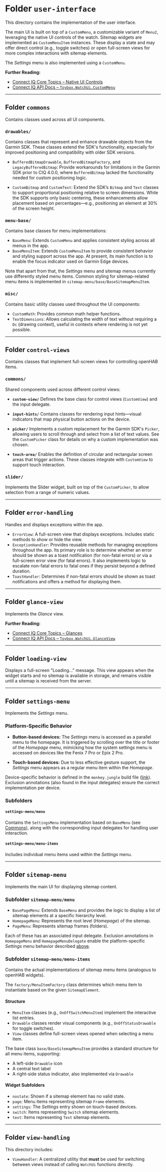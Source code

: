 # Folder `user-interface`

This directory contains the implementation of the user interface.

The main UI is built on top of a `CustomMenu`, a customizable variant of `Menu2`, leveraging the native UI controls of the watch. Sitemap widgets are implemented as `CustomMenuItem` instances. These display a state and may offer direct control (e.g., toggle switches) or open full-screen views for more complex interactions with sitemap elements.

The _Settings_ menu is also implemented using a `CustomMenu`.

**Further Reading:**

- [Connect IQ Core Topics – Native UI Controls](https://developer.garmin.com/connect-iq/core-topics/native-controls/)
- [Connect IQ API Docs – `Toybox.WatchUi.CustomMenu`](https://developer.garmin.com/connect-iq/api-docs/Toybox/WatchUi/CustomMenu.html)

---

## Folder `commons`

Contains classes used across all UI components.

### `drawables/`

Contains classes that represent and enhance drawable objects from the Garmin SDK. These classes extend the SDK's functionality, especially for improved positioning and compatibility with older SDK versions.

- `BufferedBitmapDrawable`, `BufferedBitmapFactory`, and `LegacyBufferedBitmap`:
  Provide workarounds for limitations in the Garmin SDK prior to CIQ 4.0.0, where `BufferedBitmap` lacked the functionality needed for custom positioning logic.

- `CustomBitmap` and `CustomText`:
  Extend the SDK’s `Bitmap` and `Text` classes to support proportional positioning relative to screen dimensions. While the SDK supports only basic centering, these enhancements allow placement based on percentages—e.g., positioning an element at 30% of the screen height.

### `menu-base/`

Contains base classes for menu implementations:

- `BaseMenu`: Extends `CustomMenu` and applies consistent styling across all menus in the app.
- `BaseMenuItem`: Extends `CustomMenuItem` to provide consistent behavior and styling support across the app. At present, its main function is to enable the focus indicator used on Garmin Edge devices.

Note that apart from that, the _Settings_ menu and sitemap menus currently use differently styled menu items. Common styling for sitemap-related menu items is implemented in `sitemap-menu/base/BaseSitemapMenuItem`.

### `misc/`

Contains basic utility classes used throughout the UI components:

- `CustomMath`: Provides common math helper functions.
- `TextDimensions`: Allows calculating the width of text without requiring a `Dc` (drawing context), useful in contexts where rendering is not yet possible.

---

## Folder `control-views`

Contains classes that implement full-screen views for controlling openHAB items.

### `commons/`

Shared components used across different control views:

- **`custom-view/`**
  Defines the base class for control views (`CustomView`) and the input delegate.

- **`input-hints/`**
  Contains classes for rendering input hints—visual indicators that map physical button actions on the device.

- **`picker/`**
  Implements a custom replacement for the Garmin SDK's `Picker`, allowing users to scroll through and select from a list of text values.
  See the `CustomPicker` class for details on why a custom implementation was chosen.

- **`touch-area/`**
  Enables the definition of circular and rectangular screen areas that trigger actions. These classes integrate with `CustomView` to support touch interaction.

### `slider/`

Implements the Slider widget, built on top of the `CustomPicker`, to allow selection from a range of numeric values.

---

## Folder `error-handling`

Handles and displays exceptions within the app.

- `ErrorView`: A full-screen view that displays exceptions. Includes static methods to show or hide the view.
- `ExceptionHandler`: Provides reusable methods for managing exceptions throughout the app. Its primary role is to determine whether an error should be shown as a toast notification (for non-fatal errors) or via a full-screen error view (for fatal errors). It also implements logic to escalate non-fatal errors to fatal ones if they persist beyond a defined duration.
- `ToastHandler`: Determines if non-fatal errors should be shown as toast notifications and offers a method for displaying them.

---

## Folder `glance-view`

Implements the _Glance_ view.

**Further Reading:**

- [Connect IQ Core Topics – Glances](https://developer.garmin.com/connect-iq/core-topics/glances/)
- [Connect IQ API Docs – `Toybox.WatchUi.GlanceView`](https://developer.garmin.com/connect-iq/api-docs/Toybox/WatchUi/GlanceView.html)

---

## Folder `loading-view`

Displays a full-screen "Loading..." message. This view appears when the widget starts and no sitemap is available in storage, and remains visible until a sitemap is received from the server.

---

## Folder `settings-menu`

Implements the _Settings_ menu.

### Platform-Specific Behavior

- **Button-based devices:**
  The _Settings_ menu is accessed as a parallel menu to the homepage. It is triggered by scrolling over the title or footer of the _Homepage_ menu, mimicking how the system settings menu is accessed on devices like the Fenix 7 Pro or Epix 2 Pro.

- **Touch-based devices:**
  Due to less effective gesture support, the _Settings_ menu appears as a regular menu item within the _Homepage_.

Device-specific behavior is defined in the `monkey.jungle` build file ([link](https://github.com/TheNinth7/ohg?tab=readme-ov-file#root-folder-)). Exclusion annotations (also found in the input delegates) ensure the correct implementation per device.

### Subfolders

#### `settings-menu/menu`

Contains the `SettingsMenu` implementation based on `BaseMenu` (see [Commons](#folder-commons)), along with the corresponding input delegates for handling user interaction.

#### `settings-menu/menu-items`

Includes individual menu items used within the _Settings_ menu.

---

## Folder `sitemap-menu`

Implements the main UI for displaying sitemap content.

### Subfolder `sitemap-menu/menu`

- `BasePageMenu`: Extends `BaseMenu` and provides the logic to display a list of sitemap elements at a specific hierarchy level.
- `HomepageMenu`: Represents the root level (_Homepage_) of the sitemap.
- `PageMenu`: Represents sitemap frames (folders).

Each of these has an associated input delegate. Exclusion annotations in `HomepageMenu` and `HomepageMenuDelegate` enable the platform-specific _Settings_ menu behavior described [above](#folder-settings-menu).

### Subfolder `sitemap-menu/menu-items`

Contains the actual implementations of sitemap menu items (analogous to openHAB widgets).

The `factory/MenuItemFactory` class determines which menu item to instantiate based on the given `SitemapElement`.

#### Structure

- `MenuItem` classes (e.g., `OnOffSwitchMenuItem`) implement the interactive list entries.
- `Drawable` classes render visual components (e.g., `OnOffStatusDrawable` for toggle switches).
- `View` classes define full-screen views opened when selecting a menu item.

The base class `base/BaseSitemapMenuItem` provides a standard structure for all menu items, supporting:

- A left-side `Drawable` icon
- A central text label
- A right-side status indicator, also implemented via `Drawable`

#### Widget Subfolders

- `nostate`: Shown if a sitemap element has no valid state.
- `page`: Menu items representing sitemap `Frame` elements.
- `settings`: The _Settings_ entry shown on touch-based devices.
- `switch`: Items representing `Switch` sitemap elements.
- `text`: Items representing `Text` sitemap elements.

---

## Folder `view-handling`

This directory includes:

- `ViewHandler`: A centralized utility that **must** be used for switching between views instead of calling `WatchUi` functions directly.
